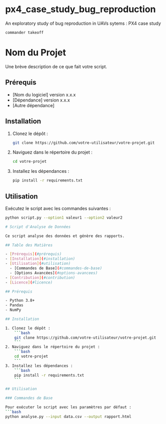 # px4_case_study_bug_reproduction
An exploratory study of bug reproduction in UAVs sytems : PX4 case study

```commander takeoff```

# Nom du Projet

Une brève description de ce que fait votre script.

## Prérequis

- [Nom du logiciel] version x.x.x
- [Dépendance] version x.x.x
- [Autre dépendance]

## Installation

1. Clonez le dépôt :
    ```bash
    git clone https://github.com/votre-utilisateur/votre-projet.git
    ```
2. Naviguez dans le répertoire du projet :
    ```bash
    cd votre-projet
    ```
3. Installez les dépendances :
    ```bash
    pip install -r requirements.txt
    ```

## Utilisation

Exécutez le script avec les commandes suivantes :

```bash
python script.py --option1 valeur1 --option2 valeur2

# Script d'Analyse de Données

Ce script analyse des données et génère des rapports.

## Table des Matières

- [Prérequis](#prérequis)
- [Installation](#installation)
- [Utilisation](#utilisation)
  - [Commandes de Base](#commandes-de-base)
  - [Options Avancées](#options-avancees)
- [Contribution](#contribution)
- [Licence](#licence)

## Prérequis

- Python 3.8+
- Pandas
- NumPy

## Installation

1. Clonez le dépôt :
    ```bash
    git clone https://github.com/votre-utilisateur/votre-projet.git
    ```
2. Naviguez dans le répertoire du projet :
    ```bash
    cd votre-projet
    ```
3. Installez les dépendances :
    ```bash
    pip install -r requirements.txt
    ```

## Utilisation

### Commandes de Base

Pour exécuter le script avec les paramètres par défaut :
```bash
python analyse.py --input data.csv --output rapport.html

